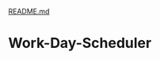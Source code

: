 [README.md](https://github.com/jtdizzle/Work-Day-Scheduler/files/7028170/README.md)
# Work-Day-Scheduler
